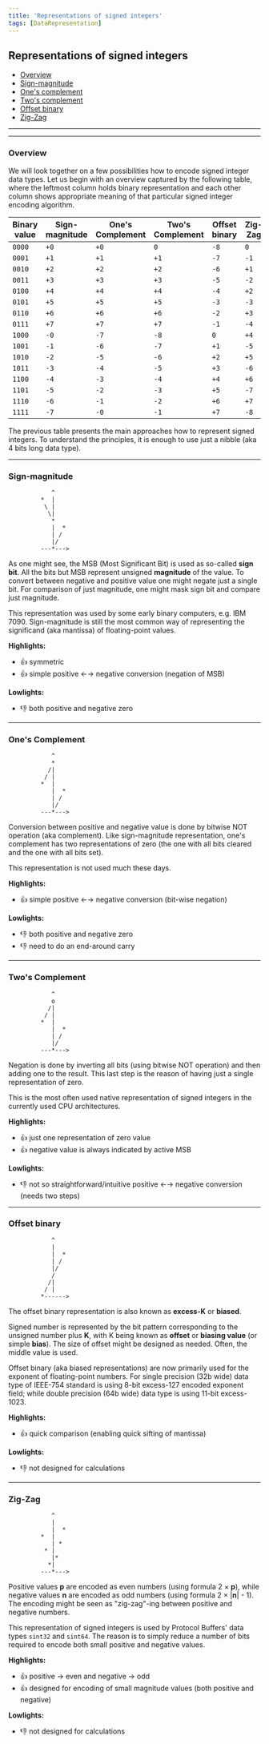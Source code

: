 ```yaml
---
title: 'Representations of signed integers'
tags: [DataRepresentation]
---
```


## Representations of signed integers

 - [Overview](#overview)
 - [Sign-magnitude](#sign-magnitude)
 - [One's complement](#ones-complement)
 - [Two's complement](#twos-complement)
 - [Offset binary](#offset-binary)
 - [Zig-Zag](#zig-zag)

---

---

### Overview

We will look together on a few possibilities how to encode signed integer data types.
Let us begin with an overview captured by the following table, where the leftmost column
holds binary representation and each other column shows appropriate meaning of that particular
signed integer encoding algorithm.

| Binary value | Sign-magnitude | One's Complement | Two's Complement | Offset binary | Zig-Zag |
|--------------|----------------|------------------|------------------|---------------|---------|
| `0000`       | `+0`           | `+0`             | `0`              | `-8`          | `0`     | 
| `0001`       | `+1`           | `+1`             | `+1`             | `-7`          | `-1`    | 
| `0010`       | `+2`           | `+2`             | `+2`             | `-6`          | `+1`    | 
| `0011`       | `+3`           | `+3`             | `+3`             | `-5`          | `-2`    | 
| `0100`       | `+4`           | `+4`             | `+4`             | `-4`          | `+2`    | 
| `0101`       | `+5`           | `+5`             | `+5`             | `-3`          | `-3`    | 
| `0110`       | `+6`           | `+6`             | `+6`             | `-2`          | `+3`    | 
| `0111`       | `+7`           | `+7`             | `+7`             | `-1`          | `-4`    |
| `1000`       | `-0`           | `-7`             | `-8`             | `0`           | `+4`    | 
| `1001`       | `-1`           | `-6`             | `-7`             | `+1`          | `-5`    | 
| `1010`       | `-2`           | `-5`             | `-6`             | `+2`          | `+5`    | 
| `1011`       | `-3`           | `-4`             | `-5`             | `+3`          | `-6`    | 
| `1100`       | `-4`           | `-3`             | `-4`             | `+4`          | `+6`    | 
| `1101`       | `-5`           | `-2`             | `-3`             | `+5`          | `-7`    | 
| `1110`       | `-6`           | `-1`             | `-2`             | `+6`          | `+7`    | 
| `1111`       | `-7`           | `-0`             | `-1`             | `+7`          | `-8`    |

The previous table presents the main approaches how to represent signed integers.
To understand the principles, it is enough to use just a nibble (aka 4 bits long
data type).


---

### Sign-magnitude

```text
            ^
         *  |
          \ |
           \|
            *
            |  *
            | /
            |/
         ---*--->
```

As one might see, the MSB (Most Significant Bit) is used as so-called **sign bit**. 
All the bits but MSB represent unsigned **magnitude** of the value.
To convert between negative and positive value one might negate just a single bit.
For comparison of just magnitude, one might mask sign bit and compare just magnitude.

This representation was used by some early binary computers, e.g. IBM 7090.
Sign-magnitude is still the most common way of representing the significand (aka mantissa) of floating-point values.

**Highlights:**
 - 👍 symmetric
 - 👍 simple positive ←→ negative conversion (negation of MSB)

**Lowlights:**
 - 👎 both positive and negative zero 


---

### One's Complement

```text
            ^
            *
           /|
          / |
         *  |
            |  *
            | /
            |/
         ---*--->
```

Conversion between positive and negative value is done by bitwise NOT operation (aka complement).
Like sign-magnitude representation, one's complement has two representations of zero (the one with all bits
cleared and the one with all bits set).

This representation is not used much these days.

**Highlights:**
 - 👍 simple positive ←→ negative conversion (bit-wise negation) 

**Lowlights:**
 - 👎 both positive and negative zero 
 - 👎 need to do an end-around carry


---

### Two's Complement

```text
            ^
            o
           /|
          / |
         *  |
            |  *
            | /
            |/
         ---*--->
```

Negation is done by inverting all bits (using bitwise NOT operation) and then adding one to the result.
This last step is the reason of having just a single representation of zero.

This is the most often used native representation of signed integers in the currently used CPU architectures.

**Highlights:**
 - 👍 just one representation of zero value
 - 👍 negative value is always indicated by active MSB

**Lowlights:**
 - 👎 not so straightforward/intuitive positive ←→ negative conversion (needs two steps)


---

### Offset binary

```text
            ^
            |
            |  *
            | /
            |/
            /   
           /|  
          / | 
         *------>
```

The offset binary representation is also known as **excess-K** or **biased**.

Signed number is represented by the bit pattern corresponding to the unsigned number plus **K**,
with K being known as **offset** or **biasing value** (or simple **bias**).
The size of offset might be designed as needed. Often, the middle value is used.

Offset binary (aka biased representations) are now primarily used for the exponent of floating-point numbers.
For single precision (32b wide) data type of IEEE-754 standard is using 8-bit excess-127 encoded exponent field;
while double precision (64b wide) data type is using 11-bit excess-1023.

**Highlights:**
 - 👍 quick comparison (enabling quick sifting of mantissa)

**Lowlights:**
 - 👎 not designed for calculations


---

### Zig-Zag

```text
            ^
            |
            |  *
         *  |
            | *
          * |   
            |* 
           *| 
         ---*--->
```

Positive values **p** are encoded as even numbers (using formula 2 × **p**), 
while negative values **n** are encoded as odd numbers (using formula 2 × |**n**| - 1).
The encoding might be seen as "zig-zag"-ing between positive and negative numbers.

This representation of signed integers is used by Protocol Buffers' data types `sint32` and `sint64`.
The reason is to simply reduce a number of bits required to encode both small positive and negative values. 

**Highlights:**
 - 👍 positive → even and negative → odd
 - 👍 designed for encoding of small magnitude values (both positive and negative)

**Lowlights:**
 - 👎 not designed for calculations
